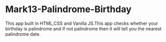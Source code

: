 # Mark13-Palindrome-Birthday
 
This app built in HTML,CSS and Vanilla JS.This app checks whether your birthday is palindrome and if not palindrome then it will tell you the nearest palindrome date.
